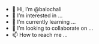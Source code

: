- 👋 Hi, I’m @balochali
- 👀 I’m interested in ...
- 🌱 I’m currently learning ...
- 💞️ I’m looking to collaborate on ...
- 📫 How to reach me ...

<!---
balochali/balochali is a ✨ special ✨ repository because its `README.md` (this file) appears on your GitHub profile.
You can click the Preview link to take a look at your changes.
--->
